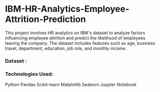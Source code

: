 # IBM-HR-Analytics-Employee-Attrition-Prediction
This project involves HR analytics on IBM's dataset to analyze factors influencing employee attrition and predict the likelihood of employees leaving the company. The dataset includes features such as age, business travel, department, education, job role, and monthly income.

### Dataset :

### Technologies Used:
Python
Pandas
Scikit-learn
Matplotlib
Seaborn
Jupyter Notebook
